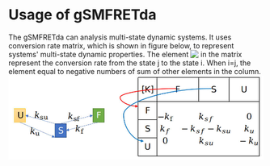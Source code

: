 # Usage of gSMFRETda

The gSMFRETda can analysis multi-state dynamic systems. It uses conversion rate matrix, which is shown in figure below, to represent systems' multi-state dynamic properties.
The element <!--![K_{i,j}]-->[<img src="http://www.sciweavers.org/tex2img.php?eq=%20K_%7Bi%2Cj%7D%20&bc=Transparent&fc=Black&im=png&fs=13&ff=fourier&edit=0" align="top"/>](http://www.sciweavers.org/tex2img.php?eq=%20K_%7Bi%2Cj%7D%20&bc=Transparent&fc=Black&im=png&fs=13&ff=fourier&edit=0) in the matrix represent the conversion rate from the state j to the state i. When i=j, the element equal to negative numbers of sum of other elements in the column.
[<img src="doc/mat.jpg" width="600"/>](doc/mat.jpg)